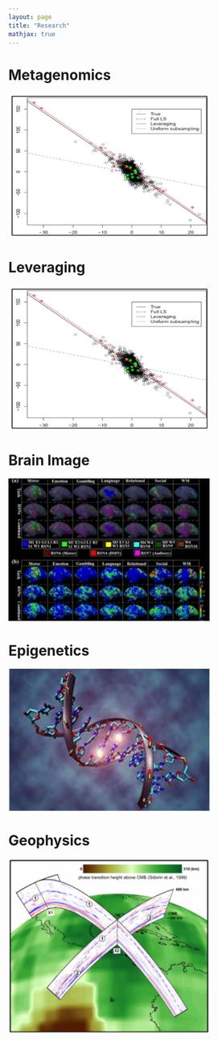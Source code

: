 ```yaml
---
layout: page
title: "Research"
mathjax: true
---
```

# Metagenomics
<img src="/assets/leveraging.png" alt="Metagenomics" width="400px" height="auto"/>

# Leveraging
<img src="/assets/leveraging.png" alt="Leveraging" width="400px" height="auto"/>

# Brain Image
<img src="/assets/brain_image.jpeg" alt="Brain Image" width="400px" height="auto"/>

# Epigenetics
<img src="/assets/epigenetica1.jpg" alt="Epigenetics" width="400px" height="auto"/>

# Geophysics
<img src="/assets/geography.png" alt="Geophysics" width="400px" height="auto"/>
